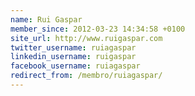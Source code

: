 ```yaml
---
name: Rui Gaspar
member_since: 2012-03-23 14:34:58 +0100
site_url: http://www.ruigaspar.com
twitter_username: ruiagaspar
linkedin_username: ruigaspar
facebook_username: ruiagaspar
redirect_from: /membro/ruiagaspar/
---
```

